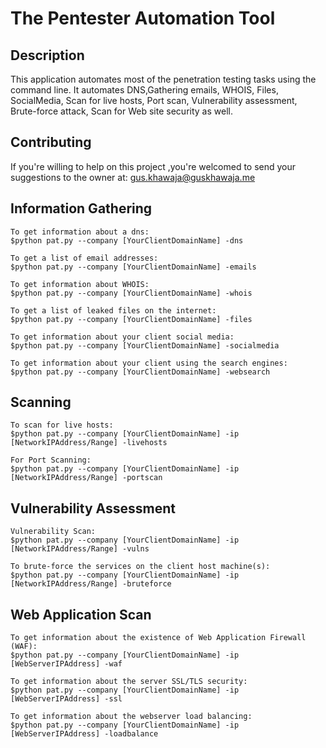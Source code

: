 # The Pentester Automation Tool

## Description
This application automates most of the penetration testing tasks using the command line. It automates DNS,Gathering emails, WHOIS, Files, SocialMedia, Scan for live hosts, Port scan, Vulnerability assessment, Brute-force attack, Scan for Web site security as well.

## Contributing
If you're willing to help on this project ,you're welcomed to send your suggestions to the owner at: gus.khawaja@guskhawaja.me

## Information Gathering
  ```DNS
  To get information about a dns:
  $python pat.py --company [YourClientDomainName] -dns
  ```
  
   ```Emails
  To get a list of email addresses:
  $python pat.py --company [YourClientDomainName] -emails
  ```
  
   ```WHOIS
  To get information about WHOIS:
  $python pat.py --company [YourClientDomainName] -whois
  ```
  
   ```Files
  To get a list of leaked files on the internet:
  $python pat.py --company [YourClientDomainName] -files
  ```
  
   ```SocialMedia
  To get information about your client social media:
  $python pat.py --company [YourClientDomainName] -socialmedia
  ```
  
   ```WebSearch
  To get information about your client using the search engines:
  $python pat.py --company [YourClientDomainName] -websearch
  ```
  
## Scanning
   ```LiveHosts
  To scan for live hosts:
  $python pat.py --company [YourClientDomainName] -ip [NetworkIPAddress/Range] -livehosts
  ```
  
   ```PortScan
  For Port Scanning:
  $python pat.py --company [YourClientDomainName] -ip [NetworkIPAddress/Range] -portscan
  ```
  
## Vulnerability Assessment
   ```VulnsScan
  Vulnerability Scan:
  $python pat.py --company [YourClientDomainName] -ip [NetworkIPAddress/Range] -vulns
  ```
  
   ```BruteForce
  To brute-force the services on the client host machine(s):
  $python pat.py --company [YourClientDomainName] -ip [NetworkIPAddress/Range] -bruteforce
  ```
## Web Application Scan  
   ```WAF
  To get information about the existence of Web Application Firewall (WAF):
  $python pat.py --company [YourClientDomainName] -ip [WebServerIPAddress] -waf
  ```
  
   ```SSL
  To get information about the server SSL/TLS security:
  $python pat.py --company [YourClientDomainName] -ip [WebServerIPAddress] -ssl
  ```
  
   ```LoadBalance
  To get information about the webserver load balancing:
  $python pat.py --company [YourClientDomainName] -ip [WebServerIPAddress] -loadbalance
  ```
  